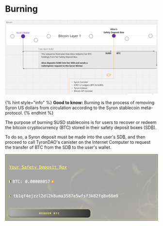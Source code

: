 # Burning

![](./syron_burning.png)

{% hint style="info" %}
**Good to know:** Burning is the process of removing Syron US dollars from circulation according to the Syron stablecoin meta-protocol.
{% endhint %}

The purpose of burning SUSD stablecoins is for users to recover or redeem the bitcoin cryptocurrency (BTC) stored in their safety deposit boxes (SD₿).

To do so, a Syron deposit must be made into the user's SD₿, and then proceed to call TyronDAO's canister on the Internet Computer to request the transfer of BTC from the SD₿ to the user's wallet.

![](./syron_sdb.png)
